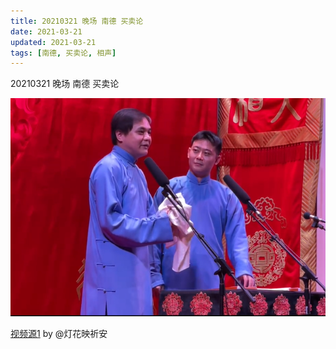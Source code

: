 ```yaml
---
title: 20210321 晚场 南德 买卖论
date: 2021-03-21
updated: 2021-03-21
tags: [南德, 买卖论, 相声] 
---
```

20210321 晚场 南德 买卖论

![](https://raw.githubusercontent.com/rhenginium/image/main/20210405011133.png)

[视频源1](https://m.weibo.cn/1950216183/4617308120818903)  by @灯花映祈安